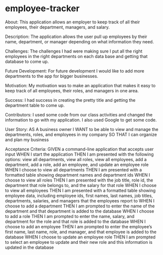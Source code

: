 # employee-tracker
About:
This application allows an employer to keep track of all their employees, their department, managers, and salary.

Description:
The application allows the user pull up employees by their name, department, or manager depending on what information they need.

Challenges:
The challenges I had were making sure I put all the right employees in the right departments on each data base and getting that database to come up.

Future Development:
For future development I would like to add more departments to the app for bigger businesses.

Motivation:
My motivation was to make an application that makes it easy to keep track of all employees, their roles, and managers in one area.

Success: I had success in creating the pretty title and getting the department table to come up.

Contributors:
I used some code from our class activities and changed the information to go with my application. I also used Google to get some code.

User Story:
AS A business owner
I WANT to be able to view and manage the departments, roles, and employees in my company
SO THAT I can organize and plan my business

Acceptance Criteria:
GIVEN a command-line application that accepts user input
WHEN I start the application
THEN I am presented with the following options: view all departments, view all roles, view all employees, add a department, add a role, add an employee, and update an employee role
WHEN I choose to view all departments
THEN I am presented with a formatted table showing department names and department ids
WHEN I choose to view all roles
THEN I am presented with the job title, role id, the department that role belongs to, and the salary for that role
WHEN I choose to view all employees
THEN I am presented with a formatted table showing employee data, including employee ids, first names, last names, job titles, departments, salaries, and managers that the employees report to
WHEN I choose to add a department
THEN I am prompted to enter the name of the department and that department is added to the database
WHEN I choose to add a role
THEN I am prompted to enter the name, salary, and department for the role and that role is added to the database
WHEN I choose to add an employee
THEN I am prompted to enter the employee’s first name, last name, role, and manager, and that employee is added to the database
WHEN I choose to update an employee role
THEN I am prompted to select an employee to update and their new role and this information is updated in the database